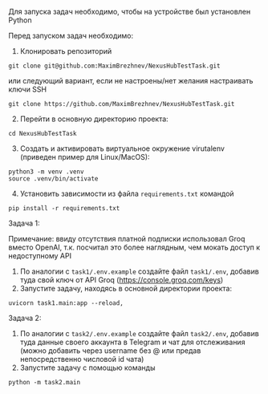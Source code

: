 Для запуска задач необходимо, чтобы на устройстве был установлен Python

Перед запуском задач необходимо:
1. Клонировать репозиторий
```
git clone git@github.com:MaximBrezhnev/NexusHubTestTask.git
```
или следующий вариант, если не настроены/нет желания настраивать ключи SSH
```
git clone https://github.com/MaximBrezhnev/NexusHubTestTask.git
```
2. Перейти в основную директорию проекта:
```
cd NexusHubTestTask
```

3. Создать и активировать виртуальное окружение virutalenv (приведен пример для Linux/MacOS):
```
python3 -m venv .venv
source .venv/bin/activate
```
4. Установить зависимости из файла `requirements.txt` командой 
```
pip install -r requirements.txt
```

Задача 1:

Примечание: ввиду отсутствия платной подписки использовал Groq вместо OpenAI, т.к. 
посчитал это более наглядным, чем мокать доступ к недоступному API

1. По аналогии с `task1/.env.example` создайте файл `task1/.env`, добавив туда свой ключ от API Groq (https://console.groq.com/keys)
2. Запустите задачу, находясь в основной директории проекта:
```
uvicorn task1.main:app --reload,
```

Задача 2:
1. По аналогии с `task2/.env.example` создайте файл `task2/.env`, добавив туда данные своего аккаунта в Telegram и
чат для отслеживания (можно добавить через username без @ или предав непосредственно числовой id чата)
2. Запустите задачу с помощью команды 
```
python -m task2.main
```
